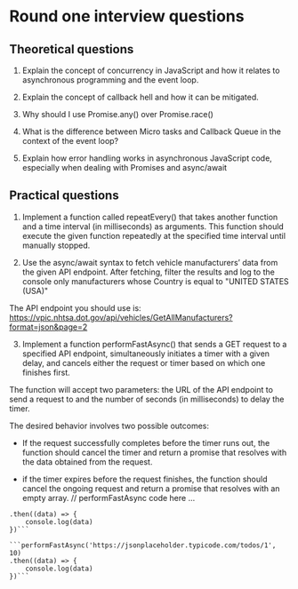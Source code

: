 # Round one interview questions

## Theoretical questions

1. Explain the concept of concurrency in JavaScript and how it relates to asynchronous programming and the event loop.

2. Explain the concept of callback hell and how it can be mitigated.

3. Why should I use Promise.any() over Promise.race()

4. What is the difference between Micro tasks and Callback Queue in the context of the event loop?

5. Explain how error handling works in asynchronous JavaScript code, especially when dealing with Promises and async/await

## Practical questions

1. Implement a function called repeatEvery() that takes another function and a time interval (in milliseconds) as arguments. This function should execute the given function repeatedly at the specified time interval until manually stopped.

2. Use the async/await syntax to fetch vehicle manufacturers’ data from the given API endpoint. After fetching, filter the results and log to the console only manufacturers whose Country is equal to "UNITED STATES (USA)"

The API endpoint you should use is: https://vpic.nhtsa.dot.gov/api/vehicles/GetAllManufacturers?format=json&page=2

3. Implement a function performFastAsync() that sends a GET request to a specified API endpoint, simultaneously initiates a timer with a given delay, and cancels either the request or timer based on which one finishes first.

The function will accept two parameters: the URL of the API endpoint to send a request to and the number of seconds (in milliseconds) to delay the timer.

The desired behavior involves two possible outcomes:

- If the request successfully completes before the timer runs out, the function should cancel the timer and return a promise that resolves with the data obtained from the request.

- if the timer expires before the request finishes, the function should cancel the ongoing request and return a promise that resolves with an empty array.
  // performFastAsync code here ...

````performFastAsync('https://jsonplaceholder.typicode.com/todos/1', 9000)
.then((data) => {
	console.log(data)
})```

```performFastAsync('https://jsonplaceholder.typicode.com/todos/1', 10)
.then((data) => {
	console.log(data)
})```
````
